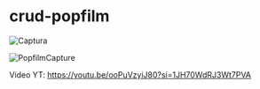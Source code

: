 # crud-popfilm

![Captura](https://github.com/VanesaAbromaviciute/crud-popfilm/assets/157164684/a10d734c-bd3f-43e8-b35f-a93a91cb14c2)

![PopfilmCapture](https://github.com/VanesaAbromaviciute/crud-popfilm/assets/157164684/c72c17f7-931a-4cd4-94ad-1a659e37c36a)

Video YT: https://youtu.be/ooPuVzyiJ80?si=1JH70WdRJ3Wt7PVA
